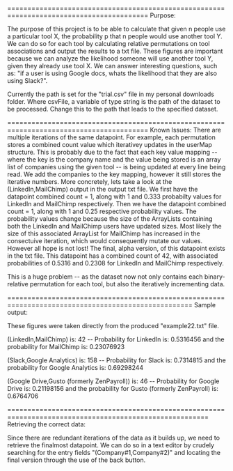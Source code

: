 =========================================================================================
Purpose: 

The purpose of this project is to be able to calculate that given n people use a particular
tool X, the probability p that n people would use another tool Y. We can do so 
for each tool by calculating relative permutations on tool associations and output the results to
a txt file. These figures are important because we can analyze the likelihood someone will use another tool Y, given they already use tool X. We can answer interesting questions, such as: "if a user is using Google docs, whats the likelihood that they are also using Slack?".

Currently the path is set for the "trial.csv" file in my personal downloads folder. Where csvFile, a variable of type string is the path of the dataset to be processed. Change this to the path that leads to the specified dataset. 

=========================================================================================
Known Issues:
There are multiple iterations of the same datapoint. For example, each permutation stores a combined count value which iterativey updates in the userMap structure. This is probably due to the fact that each key value mapping -- where the key is the company name and the value being stored is an array list of companies using the given tool -- is being updated at every line being read. We add the companies to the key mapping, however it still stores the iterative numbers. More concretely, lets take a look at the (LinkedIn,MailChimp) output in the output txt file. We first have the datapoint combined count = 1, along with 1 and 0.333 probabilty values for LinkedIn and MailChimp respectively. Then we have the datapoint combined count = 1, along with 1 and 0.25 respective probability values. The probability values change because the size of the ArrayLists containing both the LinkedIn and MailChimp users have updated sizes. Most likely the size of this associated ArrayList for MailChimp has increased in the consectuive iteration, which would consequently mutate our values. However all hope is not lost! The final, alpha version, of this datapoint exists in the txt file. This datapoint has a combined count of 42, with associated probabilities of 0.5316 and 0.2308 for LinkedIn and MailChimp respectively. 

This is a huge problem -- as the dataset now not only contains each binary-relative permutation for each tool, but also the iteratively incrementing data. 

====================================================================================================
Sample output:

These figures were taken directly from the produced "example22.txt" file. 

(LinkedIn,MailChimp) is: 42 -- Probability for LinkedIn is: 0.5316456 and the probability for MailChimp is: 0.23076923

(Slack,Google Analytics) is: 158 -- Probability for Slack is: 0.7314815 and the probability for Google Analytics is: 0.69298244

(Google Drive,Gusto (formerly ZenPayroll)) is: 46 -- Probability for Google Drive is: 0.21198156 and the probability for Gusto (formerly ZenPayroll) is: 0.6764706

========================================================================================================
Retrieving the correct data:

Since there are redundant iterations of the data as it builds up, we need to retrieve the finalmost datapoint. We can do so in a text editor by crudely searching for the entry fields "(Company#1,Company#2)" and locating the final version through the use of the back button.  
